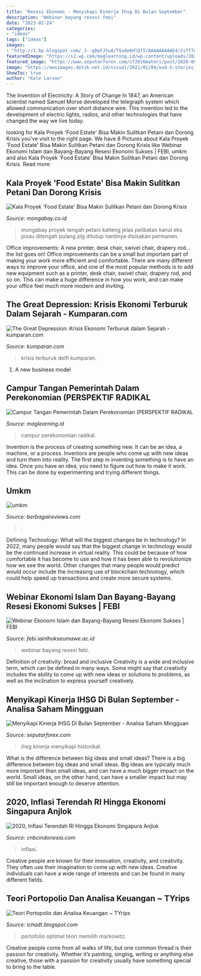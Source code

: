 ```yaml
---
title: "Resesi Ekonomi - Menyikapi Kinerja Ihsg Di Bulan September"
description: "Webinar bayang resesi febi"
date: "2023-02-24"
categories:
- "ideas"
tags: ["ideas"]
images:
- "http://1.bp.blogspot.com/_J--gDpFJ5uA/TSude6HlQfI/AAAAAAAAAE4/2iff7A6rcJ4/s1600/sad.jpg"
featuredImage: "https://i2.wp.com/maglearning.id/wp-content/uploads/2021/05/Campur-Tangan-Pemerintah-Dalam-Perekonomian.jpg?w=1280&amp;ssl=1"
featured_image: "https://www.seputarforex.com/sf2016materi/post/2020-09/menyikapi-kinerja-ihsg-di-bulan-september-294189-25364.png"
image: "https://awsimages.detik.net.id/visual/2021/01/04/vod-5-stories_169.jpeg?w=650"
ShowToc: true
author: "Kale Larson"
---
```



The Invention of Electricity: A Story of Change
In 1847, an American scientist named Samuel Morse developed the telegraph system which allowed communication over short distance wire. This invention led to the development of electric lights, radios, and other technologies that have changed the way we live today.

	

		
looking for Kala Proyek &#039;Food Estate&#039; Bisa Makin Sulitkan Petani dan Dorong Krisis you've visit to the right page. We have 8 Pictures about Kala Proyek &#039;Food Estate&#039; Bisa Makin Sulitkan Petani dan Dorong Krisis like Webinar Ekonomi Islam dan Bayang-Bayang Resesi Ekonomi Sukses | FEBI, umkm and also Kala Proyek &#039;Food Estate&#039; Bisa Makin Sulitkan Petani dan Dorong Krisis. Read more:
		
    
## Kala Proyek &#039;Food Estate&#039; Bisa Makin Sulitkan Petani Dan Dorong Krisis

<img loading=lazy src="https://www.mongabay.co.id/wp-content/uploads/2020/10/food-estate-IMG_20170615_152243_HDR.jpg" onerror="this.onerror=null;this.src='https://tse4.mm.bing.net/th?id=OIP.mdFGDq8ZLBkhb4gcBHhU1QHaDn&amp;pid=15.1';" alt="Kala Proyek &#039;Food Estate&#039; Bisa Makin Sulitkan Petani dan Dorong Krisis">

_Source: mongabay.co.id_

>mongabay proyek tengah petani kalteng jelas pelibatan kanal eks pisau ditengah pulang plg ditutup nantinya disisakan permanen. 

	

Office improvements: A new printer, desk chair, swivel chair, drapery rod... the list goes on!
Office improvements can be a small but important part of making your work more efficient and comfortable. There are many different ways to improve your office, and one of the most popular methods is to add new equipment such as a printer, desk chair, swivel chair, drapery rod, and so on. This can make a huge difference in how you work, and can make your office feel much more modern and inviting.

    
## The Great Depression: Krisis Ekonomi Terburuk Dalam Sejarah - Kumparan.com

<img loading=lazy src="https://blue.kumparan.com/image/upload/fl_progressive,fl_lossy,c_fill,q_auto:best,w_640/v1605686009/dmeduloixqgg4anbgapg.jpg" onerror="this.onerror=null;this.src='https://tse3.mm.bing.net/th?id=OIP.sD_YiQ4bof91PYUujiNSqAHaE8&amp;pid=15.1';" alt="The Great Depression: Krisis Ekonomi Terburuk dalam Sejarah - kumparan.com">

_Source: kumparan.com_

>krisis terburuk delfi kumparan. 

	

1. A new business model 

    
## Campur Tangan Pemerintah Dalam Perekonomian (PERSPEKTIF RADIKAL

<img loading=lazy src="https://i2.wp.com/maglearning.id/wp-content/uploads/2021/05/Campur-Tangan-Pemerintah-Dalam-Perekonomian.jpg?w=1280&amp;ssl=1" onerror="this.onerror=null;this.src='https://tse4.mm.bing.net/th?id=OIP.1NYAR89BBz9ZsvpXqrRiegHaEx&amp;pid=15.1';" alt="Campur Tangan Pemerintah Dalam Perekonomian (PERSPEKTIF RADIKAL">

_Source: maglearning.id_

>campur perekonomian radikal. 

	

Invention is the process of creating something new. It can be an idea, a machine, or a process. Inventors are people who come up with new ideas and turn them into reality. The first step in inventing something is to have an idea. Once you have an idea, you need to figure out how to make it work. This can be done by experimenting and trying different things.

    
## Umkm

<img loading=lazy src="https://1.bp.blogspot.com/-iDcrlGD37I8/X1zQn4cz5kI/AAAAAAAALTU/xCmDNwz2_CA_hYhf3Hwd1g2niTSRlCPGwCLcBGAsYHQ/s1600/usaha_mikro_kecil_menengah_umkm.jpg" onerror="this.onerror=null;this.src='https://tse3.mm.bing.net/th?id=OIP.s-0aeN2RmaarMDjdYfLQ3gHaFS&amp;pid=15.1';" alt="umkm">

_Source: berbagaireviews.com_

>. 

	

Defining Technology: What will the biggest changes be in technology?
In 2022, many people would say that the biggest change in technology would be the continued increase in virtual reality. This could be because of how comfortable it has become to use and how it has been able to revolutionize how we see the world. Other changes that many people would predict would occur include the increasing use of blockchain technology, which could help speed up transactions and create more secure systems.

    
## Webinar Ekonomi Islam Dan Bayang-Bayang Resesi Ekonomi Sukses | FEBI

<img loading=lazy src="https://febi.iainlhokseumawe.ac.id/wp-content/uploads/2020/10/webinar-1200x600.jpg" onerror="this.onerror=null;this.src='https://tse1.mm.bing.net/th?id=OIP.faMyeS2hc-arIo7Gyrv_HwHaDt&amp;pid=15.1';" alt="Webinar Ekonomi Islam dan Bayang-Bayang Resesi Ekonomi Sukses | FEBI">

_Source: febi.iainlhokseumawe.ac.id_

>webinar bayang resesi febi. 

	

Definition of creativity: broad and inclusive
Creativity is a wide and inclusive term, which can be defined in many ways. Some might say that creativity includes the ability to come up with new ideas or solutions to problems, as well as the inclination to express yourself creatively.

    
## Menyikapi Kinerja IHSG Di Bulan September - Analisa Saham Mingguan

<img loading=lazy src="https://www.seputarforex.com/sf2016materi/post/2020-09/menyikapi-kinerja-ihsg-di-bulan-september-294189-25364.png" onerror="this.onerror=null;this.src='https://tse2.mm.bing.net/th?id=OIP.GynYaos-JHefTrn9w8lYBAHaD5&amp;pid=15.1';" alt="Menyikapi Kinerja IHSG Di Bulan September - Analisa Saham Mingguan">

_Source: seputarforex.com_

>ihsg kinerja menyikapi historikal. 

	

What is the difference between big ideas and small ideas?
There is a big difference between big ideas and small ideas. Big ideas are typically much more important than small ideas, and can have a much bigger impact on the world. Small ideas, on the other hand, can have a smaller impact but may still be important enough to deserve attention.

    
## 2020, Inflasi Terendah RI Hingga Ekonomi Singapura Anjlok

<img loading=lazy src="https://awsimages.detik.net.id/visual/2021/01/04/vod-5-stories_169.jpeg?w=650" onerror="this.onerror=null;this.src='https://tse2.mm.bing.net/th?id=OIP.HwUHs0W3qpqhEmLST67ODgHaEK&amp;pid=15.1';" alt="2020, Inflasi Terendah RI Hingga Ekonomi Singapura Anjlok">

_Source: cnbcindonesia.com_

>inflasi. 

	

Creative people are known for their innovation, creativity, and creativity. They often use their imagination to come up with new ideas. Creative individuals can have a wide range of interests and can be found in many different fields.

    
## Teori Portopolio Dan Analisa Keuangan ~ TYrips

<img loading=lazy src="http://1.bp.blogspot.com/_J--gDpFJ5uA/TSude6HlQfI/AAAAAAAAAE4/2iff7A6rcJ4/s1600/sad.jpg" onerror="this.onerror=null;this.src='https://tse3.mm.bing.net/th?id=OIP.rReIjwkt97bCiqEl3Rvt2QHaEL&amp;pid=15.1';" alt="Teori Portopolio dan Analisa Keuangan ~ TYrips">

_Source: ichadt.blogspot.com_

>portofolio optimal teori memilih markowitz. 

	

Creative people come from all walks of life, but one common thread is their passion for creativity. Whether it’s painting, singing, writing or anything else creative, those with a passion for creativity usually have something special to bring to the table.

